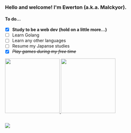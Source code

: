 ### Hello and welcome! I'm Ewerton (a.k.a. Malckyor).

#### To do...
- [x] **Study to be a web dev (hold on a little more...)**
- [ ] Learn Golang
- [ ] Learn any other languages
- [ ] Resume my Japanse studies
- [x] <s>*Play games during my free time*</s>

<div>
  <a href="https://github.com/Malckyor">
  <img height="180cm" src="https://github-readme-stats.vercel.app/api?username=Malckyor&show_icons=true&theme=tokyonight&include_all_commits=true&count_private=true"/>
  <img height="180cm" src="https://github-readme-stats.vercel.app/api/top-langs/?username=Malckyor&layout=compact&langs_count=16&theme=tokyonight"/>
</div>

<!--
<div style="display: inline block"><br>
  <img align="center" alt="Mal-Go" height="30" width="40" img src="https://cdn.jsdelivr.net/gh/devicons/devicon/icons/go/go-original.svg"/>
</div>
-->

##
<div>
  <a href="https://www.linkedin.com/in/ewerton-b-dos-santos-342a4223a/" target="_blank"><img src="https://img.shields.io/badge/LinkedIn-0077B5?style=for-the-badge&logo=linkedin&logoColor=white" target="_blank"></a>
</div>
